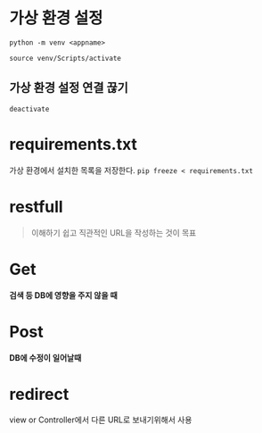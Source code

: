 # 가상 환경 설정
`python -m venv <appname>`

`source venv/Scripts/activate`

## 가상 환경 설정 연결 끊기
`deactivate`

# requirements.txt
가상 환경에서 설치한 목록을 저장한다.
`pip freeze < requirements.txt`

# restfull
> 이해하기 쉽고 직관적인 URL을 작성하는 것이 목표

# Get
**검색 등 DB에 영향을 주지 않을 때**

# Post
**DB에 수정이 일어날때**

# redirect
view or Controller에서 다른 URL로 보내기위해서 사용 
